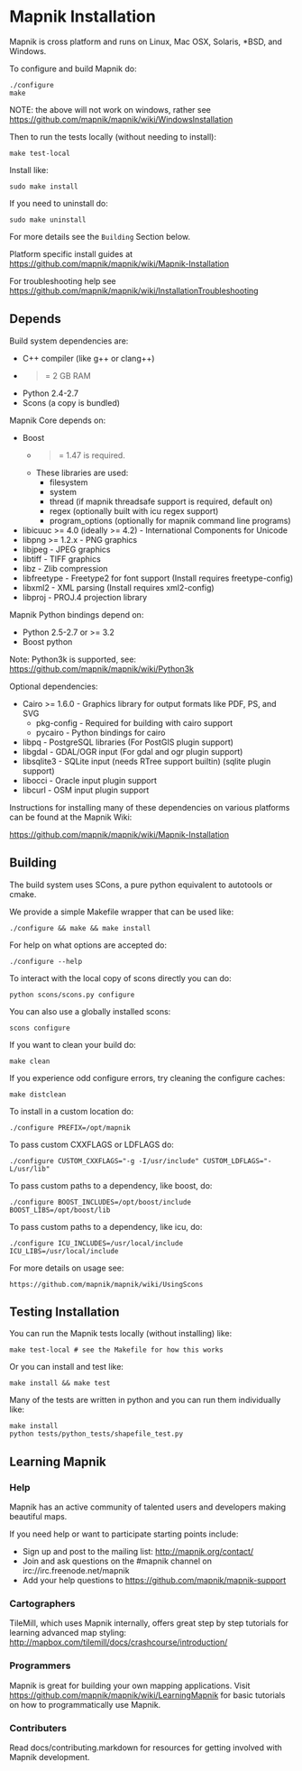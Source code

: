 # Mapnik Installation

Mapnik is cross platform and runs on Linux, Mac OSX, Solaris, *BSD, and Windows.

To configure and build Mapnik do:

    ./configure
    make

NOTE: the above will not work on windows, rather see https://github.com/mapnik/mapnik/wiki/WindowsInstallation

Then to run the tests locally (without needing to install):

    make test-local

Install like:

    sudo make install

If you need to uninstall do:

    sudo make uninstall

For more details see the `Building` Section below.

Platform specific install guides at https://github.com/mapnik/mapnik/wiki/Mapnik-Installation

For troubleshooting help see https://github.com/mapnik/mapnik/wiki/InstallationTroubleshooting


## Depends

Build system dependencies are:

 * C++ compiler (like g++ or clang++)
 * >= 2 GB RAM
 * Python 2.4-2.7 
 * Scons (a copy is bundled)

Mapnik Core depends on:

 * Boost
    - >= 1.47 is required.
    - These libraries are used:
      - filesystem
      - system
      - thread (if mapnik threadsafe support is required, default on)
      - regex (optionally built with icu regex support)
      - program_options (optionally for mapnik command line programs)
 * libicuuc >= 4.0 (ideally >= 4.2) - International Components for Unicode
 * libpng >= 1.2.x - PNG graphics
 * libjpeg - JPEG graphics
 * libtiff - TIFF graphics 
 * libz - Zlib compression
 * libfreetype - Freetype2 for font support (Install requires freetype-config)
 * libxml2 - XML parsing (Install requires xml2-config)
 * libproj - PROJ.4 projection library

Mapnik Python bindings depend on:

 * Python 2.5-2.7 or >= 3.2 
 * Boost python

Note: Python3k is supported, see: https://github.com/mapnik/mapnik/wiki/Python3k

Optional dependencies:

 * Cairo >= 1.6.0 - Graphics library for output formats like PDF, PS, and SVG
    - pkg-config - Required for building with cairo support
    - pycairo - Python bindings for cairo
 * libpq - PostgreSQL libraries (For PostGIS plugin support)
 * libgdal - GDAL/OGR input (For gdal and ogr plugin support)
 * libsqlite3 - SQLite input (needs RTree support builtin) (sqlite plugin support)
 * libocci - Oracle input plugin support
 * libcurl - OSM input plugin support

Instructions for installing many of these dependencies on
various platforms can be found at the Mapnik Wiki:

https://github.com/mapnik/mapnik/wiki/Mapnik-Installation


## Building

The build system uses SCons, a pure python equivalent to autotools or cmake.

We provide a simple Makefile wrapper that can be used like:

    ./configure && make && make install

For help on what options are accepted do:

    ./configure --help

To interact with the local copy of scons directly you can do:

    python scons/scons.py configure

You can also use a globally installed scons:

    scons configure

If you want to clean your build do:

    make clean

If you experience odd configure errors, try cleaning the configure caches:

    make distclean

To install in a custom location do:

    ./configure PREFIX=/opt/mapnik

To pass custom CXXFLAGS or LDFLAGS do:

    ./configure CUSTOM_CXXFLAGS="-g -I/usr/include" CUSTOM_LDFLAGS="-L/usr/lib"

To pass custom paths to a dependency, like boost, do:

    ./configure BOOST_INCLUDES=/opt/boost/include BOOST_LIBS=/opt/boost/lib

To pass custom paths to a dependency, like icu, do:

    ./configure ICU_INCLUDES=/usr/local/include ICU_LIBS=/usr/local/include

For more details on usage see:

    https://github.com/mapnik/mapnik/wiki/UsingScons


## Testing Installation

You can run the Mapnik tests locally (without installing) like:

    make test-local # see the Makefile for how this works

Or you can install and test like:

    make install && make test

Many of the tests are written in python and you can run them individually like:

    make install
    python tests/python_tests/shapefile_test.py


## Learning Mapnik

### Help

Mapnik has an active community of talented users and developers making beautiful maps.

If you need help or want to participate starting points include:

- Sign up and post to the mailing list: http://mapnik.org/contact/
- Join and ask questions on the #mapnik channel on irc://irc.freenode.net/mapnik
- Add your help questions to https://github.com/mapnik/mapnik-support

### Cartographers

TileMill, which uses Mapnik internally, offers great step by step tutorials for
learning advanced map styling: http://mapbox.com/tilemill/docs/crashcourse/introduction/

### Programmers

Mapnik is great for building your own mapping applications. Visit
https://github.com/mapnik/mapnik/wiki/LearningMapnik for basic
tutorials on how to programmatically use Mapnik.

### Contributers

Read docs/contributing.markdown for resources for getting involved with Mapnik development.
